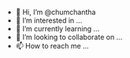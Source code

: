 - 👋 Hi, I’m @chumchantha
- 👀 I’m interested in ...
- 🌱 I’m currently learning ...
- 💞️ I’m looking to collaborate on ...
- 📫 How to reach me ...

<!---
chumchantha/chumchantha is a ✨ special ✨ repository because its `README.md` (this file) appears on your GitHub profile.
You can click the Preview link to take a look at your changes.
--->

